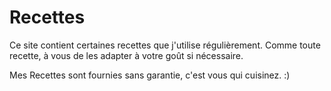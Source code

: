 # Recettes

Ce site contient certaines recettes que j'utilise régulièrement. Comme toute recette, à vous de les adapter à votre goût si nécessaire.

Mes Recettes sont fournies sans garantie, c'est vous qui cuisinez. :)
